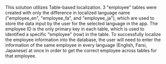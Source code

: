 This solution utilizes Table-based localization. 3 "employee" tables were created with only the difference in localized language name ("employee_en", "employee_fa", and "employee_ja"), which are used to store the data input by the user for the selected language in the app. The employee ID is the only primary key in each table, which is used to identified a specific "employee" (row) in the table. To successfully localize the employee information into the database, the user will need to enter the information of the same employee in every language (English, Farsi, Japanese) at once in order to get the correct employee across tables for that employee.
